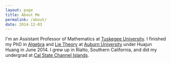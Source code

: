 ```yaml
---
layout: page
title: About Me
permalink: /about/
date: 2014-12-03
---
```


I'm an Assistant Professor of Mathematics at [Tuskegee University][1].
I finished my PhD in [Algebra][2] and [Lie Theory][3] at
[Auburn University][4] under Huajun Huang in June 2014. I grew up in
Rialto, Southern California, and did my undergrad at
[Cal State Channel Islands][5].

  [1]: http://tuskegee.edu
  [2]: http://en.wikipedia.org/wiki/Algebra#Abstract_algebra
  [3]: http://en.wikipedia.org/wiki/Lie_theory
  [4]: http://auburn.edu
  [5]: http://csuci.edu

